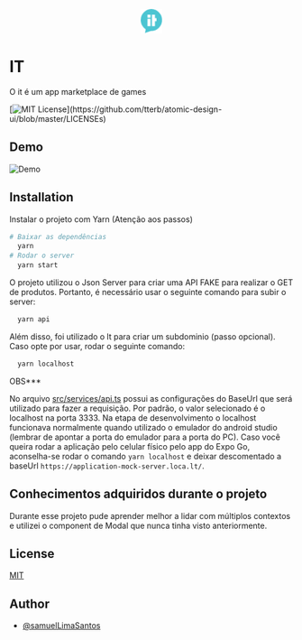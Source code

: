
<p align="center">
  <img src="./src/assets/logo.png">
</p>

    
# IT

O it é um app marketplace de games



[![MIT License](https://img.shields.io/apm/l/atomic-design-ui.svg?)](https://github.com/tterb/atomic-design-ui/blob/master/LICENSEs)


## Demo

![Demo](src/assets/demo.gif)
  
## Installation 


Instalar o projeto com Yarn (Atenção aos passos)

```bash 
# Baixar as dependências
  yarn 
# Rodar o server
  yarn start
```

O projeto utilizou o Json Server para criar uma API FAKE para realizar o GET de produtos.
Portanto, é necessário usar o seguinte comando para subir o server:

```bash
  yarn api
```

Além disso, foi utilizado o lt para criar um subdominio (passo opcional). Caso opte por usar, rodar o seguinte comando:
```bash
  yarn localhost
```

OBS***

No arquivo [src/services/api.ts](src/services/api.ts) possui as configurações do BaseUrl que será utilizado para fazer a requisição.
Por padrão, o valor selecionado é o localhost na porta 3333. Na etapa de desenvolvimento o localhost funcionava normalmente quando 
utilizado o emulador do android studio (lembrar de apontar a porta do emulador para a porta do PC). Caso você queira rodar a aplicação pelo celular físico pelo app do Expo Go, aconselha-se rodar o 
comando ```yarn localhost``` e deixar descomentado a baseUrl ```https://application-mock-server.loca.lt/```.

## Conhecimentos adquiridos durante o projeto

Durante esse projeto pude aprender melhor a lidar com múltiplos contextos e utilizei o component de Modal que nunca tinha visto anteriormente.

## License

[MIT](https://choosealicense.com/licenses/mit/)


## Author

- [@samuelLimaSantos](https://www.github.com/samuelLimaSantos)

   
